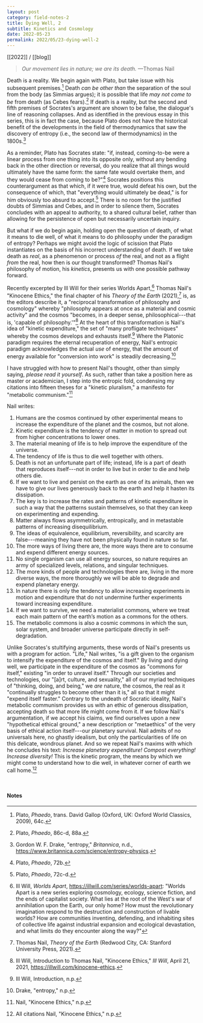 ```yaml
---
layout: post
category: field-notes-2
title: Dying Well, 2
subtitle: Kinetics and Cosmology
date: 2022-05-23
permalink: 2022/05/23-dying-well-2
---
```


[[2022]] / [[blog]]

> *Our movement lies in nature; we are its death.* —Thomas Nail

Death is a reality. We begin again with Plato, but take issue with his subsequent premises.[^1] Death *can be other than* the separation of the soul from the body (as Simmias argues); it is possible that life *may not come to be* from death (as Cebes fears).[^2] If death is a reality, but the second and fifth premises of Socrates's argument are shown to be false, the dialogue's line of reasoning collapses. And as identified in the previous essay in this series, this is in fact the case, because Plato does not have the historical benefit of the developments in the field of thermodynamics that saw the discovery of entropy (i.e., the second law of thermodynamics) in the 1800s.[^3]

As a reminder, Plato has Socrates state: "if, instead, coming-to-be were a linear process from one thing into its opposite only, without any bending back in the other direction or reversal, do you realize that all things would ultimately have the same form: the same fate would overtake them, and they would cease from coming to be?"[^4] Socrates positions this counterargument as that which, if it were true, would defeat his own, but the consequence of which, that "everything would ultimately be dead," is for him obviously too absurd to accept.[^5] There is no room for the justified doubts of Simmias and Cebes, and in order to silence them, Socrates concludes with an appeal to authority, to a shared cultural belief, rather than allowing for the persistence of open but necessarily uncertain inquiry.

But what if we do begin again, holding open the question of death, of what it means to die well, of what it means to do philosophy under the paradigm of entropy? Perhaps we might avoid the logic of scission that Plato instantiates on the basis of his incorrect understanding of death. If we take death as *real*, as a phenomenon or process *of* the real, and not as a flight *from* the real, how then is our thought transformed? Thomas Nail's philosophy of motion, his *kinetics*, presents us with one possible pathway forward.

Recently excerpted by Ill Will for their series Worlds Apart,[^6] Thomas Nail's "Kinocene Ethics," the final chapter of his *Theory of the Earth* (2021),[^7] is, as the editors describe it, a "reciprocal transformation of philosophy and cosmology" whereby "philosophy appears at once as a material and cosmic activity" and the cosmos "becomes, in a deeper sense, philosophical---that is, 'capable of philosophy.'"[^8] At the heart of this transformation is Nail's idea of "kinetic expenditure," the set of "many profligate techniques" whereby the cosmos develops and exhausts itself.[^9] Where the Platonic paradigm requires the eternal recuperation of energy, Nail's entropic paradigm acknowledges the actual *use* of energy, that the amount of energy available for "conversion into work" is steadily decreasing.[^10]

I have struggled with how to present Nail's thought, other than simply saying, *please read it yourself*. As such, rather than take a position here as master or academician, I step into the entropic fold, condensing my citations into fifteen theses for a "kinetic pluralism," a manifesto for "metabolic communism."[^11]

Nail writes:

1. Humans are the cosmos continued by other experimental means to increase the expenditure of the planet and the cosmos, but not alone.
2. Kinetic expenditure is the tendency of matter in motion to spread out from higher concentrations to lower ones.
3. The material meaning of life is to help improve the expenditure of the universe.
4. The tendency of life is thus to die well together with others.
5. Death is not an unfortunate part of life; instead, life is a part of death that reproduces itself---not in order to live but in order to die and help others die.
6. If we want to live and persist on the earth as one of its animals, then we have to give our lives generously back to the earth and help it hasten its dissipation.
7. The key is to increase the rates and patterns of kinetic expenditure in such a way that the patterns sustain themselves, so that they can keep on experimenting and expending.
8. Matter always flows asymmetrically, entropically, and in metastable patterns of increasing disequilibrium.
9. The ideas of equivalence, equilibrium, reversibility, and scarcity are false---meaning they have not been physically found in nature so far.
10. The more ways of living there are, the more ways there are to consume and expend different energy sources.
11. No single organism can use all energy sources, so nature requires an army of specialized levels, relations, and singular techniques.
12. The more kinds of people and technologies there are, living in the more diverse ways, the more thoroughly we will be able to degrade and expend planetary energy.
13. In nature there is only the tendency to allow increasing experiments in motion and expenditure that do not undermine further experiments toward increasing expenditure.
14. If we want to survive, we need a materialist commons, where we treat each main pattern of the earth’s motion as a commons for the others.
15. The metabolic commons is also a cosmic commons in which the sun, solar system, and broader universe participate directly in self-degradation.

Unlike Socrates's stultifying arguments, these words of Nail's presents us with a program for action. "Life," Nail writes, "is a gift given to the organism to intensify the expenditure of the cosmos and itself." By living and dying well, we participate in the expenditure of the cosmos as "commons for itself," existing "in order to unravel itself." Through our societies and technologies, our "[a]rt, culture, and sexuality," all of our myriad techniques of "thinking, doing, and being," we *are* nature, the cosmos, the real as it "continually struggles to become other than it is," all so that it might "expend itself faster." Contrary to the undeath of Socratic ideality, Nail's metabolic communism provides us with an ethic of generous dissipation, accepting death so that more life might come from it. If we follow Nail's argumentation, if we accept his claims, we find ourselves upon a new "hypothetical ethical ground," a new description or "metaethics" of the very basis of ethical action itself---our planetary survival. Nail admits of no universals here, no ghastly idealism, but only the particularities of life on this delicate, wondrous planet. And so we repeat Nail's maxims with which he concludes his text: *Increase planetary expenditure! Compost everything! Increase diversity!* This is the kinetic program, the means by which we might come to understand how to die well, in whatever corner of earth we call home.[^12]

<br>

#### Notes

[^1]: Plato, *Phaedo*, trans. David Gallop (Oxford, UK: Oxford World Classics, 2009), 64c.
[^2]: Plato, *Phaedo*, 86c-d, 88a.
[^3]: Gordon W. F. Drake, "entropy," *Britannica*, n.d., <https://www.britannica.com/science/entropy-physics>.
[^4]: Plato, *Phaedo*, 72b.
[^5]: Plato, *Phaedo*, 72c-d.
[^6]: Ill Will, *Worlds Apart*, <https://illwill.com/series/worlds-apart>: "Worlds Apart is a new series exploring cosmology, ecology, science fiction, and the ends of capitalist society. What lies at the root of the West's war of annihilation upon the Earth, our only home? How must the revolutionary imagination respond to the destruction and construction of livable worlds? How are communities inventing, defending, and inhabiting sites of collective life against industrial expansion and ecological devastation, and what limits do they encounter along the way?"
[^7]: Thomas Nail, *Theory of the Earth* (Redwood City, CA: Stanford University Press, 2021).
[^8]: Ill Will, Introduction to Thomas Nail, "Kinocene Ethics," *Ill Will*, April 21, 2021, <https://illwill.com/kinocene-ethics>.
[^9]: Ill Will, Introduction, n.p.
[^10]: Drake, "entropy," n.p.
[^11]: Nail, "Kinocene Ethics," n.p.
[^12]: All citations Nail, "Kinocene Ethics," n.p.
